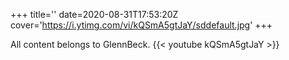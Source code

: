 +++
title=''
date=2020-08-31T17:53:20Z
cover='https://i.ytimg.com/vi/kQSmA5gtJaY/sddefault.jpg'
+++

All content belongs to GlennBeck.
{{< youtube kQSmA5gtJaY >}}
